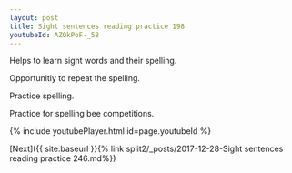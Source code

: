 ```yaml
---
layout: post
title: Sight sentences reading practice 198
youtubeId: AZQkPoF-_58
---
```

 
 
Helps to learn sight words and their spelling.

Opportunitiy to repeat the spelling. 

Practice spelling. 
 
Practice for spelling bee competitions. 
 
{% include youtubePlayer.html id=page.youtubeId %}
 
 

[Next]({{ site.baseurl }}{% link  split2/_posts/2017-12-28-Sight sentences reading practice 246.md%})
 
